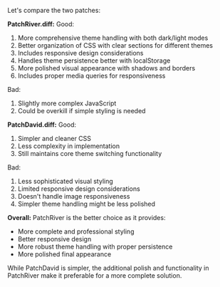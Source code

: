 

Let's compare the two patches:

**PatchRiver.diff:**
Good:
1. More comprehensive theme handling with both dark/light modes
2. Better organization of CSS with clear sections for different themes
3. Includes responsive design considerations
4. Handles theme persistence better with localStorage
5. More polished visual appearance with shadows and borders
6. Includes proper media queries for responsiveness

Bad:
1. Slightly more complex JavaScript
2. Could be overkill if simple styling is needed

**PatchDavid.diff:**
Good:
1. Simpler and cleaner CSS
2. Less complexity in implementation
3. Still maintains core theme switching functionality

Bad:
1. Less sophisticated visual styling
2. Limited responsive design considerations
3. Doesn't handle image responsiveness
4. Simpler theme handling might be less polished

**Overall:**
PatchRiver is the better choice as it provides:
- More complete and professional styling
- Better responsive design
- More robust theme handling with proper persistence
- More polished final appearance

While PatchDavid is simpler, the additional polish and functionality in PatchRiver make it preferable for a more complete solution.